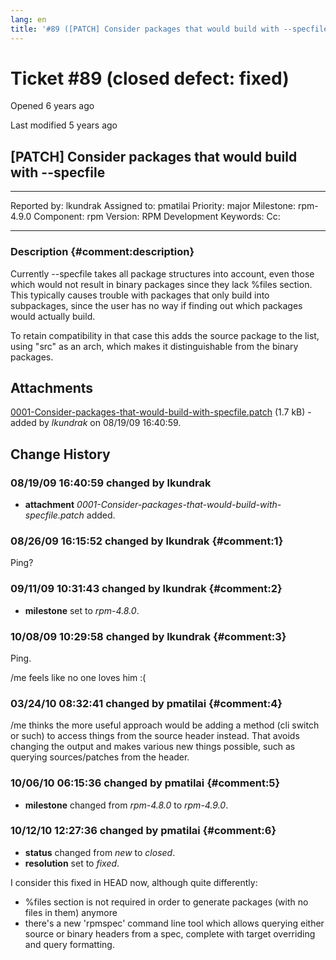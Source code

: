 ```yaml
---
lang: en
title: '#89 ([PATCH] Consider packages that would build with --specfile) - rpm - Trac'
---
```


Ticket \#89 (closed defect: fixed)
==================================

Opened 6 years ago

Last modified 5 years ago

\[PATCH\] Consider packages that would build with \--specfile
-------------------------------------------------------------

  -------------- ---------- -------------- -----------------
  Reported by:   lkundrak   Assigned to:   pmatilai
  Priority:      major      Milestone:     rpm-4.9.0
  Component:     rpm        Version:       RPM Development
  Keywords:                 Cc:            
                                           
  -------------- ---------- -------------- -----------------

### Description {#comment:description}

Currently \--specfile takes all package structures into account, even
those which would not result in binary packages since they lack %files
section. This typically causes trouble with packages that only build
into subpackages, since the user has no way if finding out which
packages would actually build.

To retain compatibility in that case this adds the source package to the
list, using \"src\" as an arch, which makes it distinguishable from the
binary packages.

Attachments
-----------

[0001-Consider-packages-that-would-build-with-specfile.patch](/attachment/ticket/89/0001-Consider-packages-that-would-build-with-specfile.patch "View attachment")
(1.7 kB) - added by *lkundrak* on 08/19/09 16:40:59.

Change History
--------------

### 08/19/09 16:40:59 changed by lkundrak

-   **attachment**
    *0001-Consider-packages-that-would-build-with-specfile.patch* added.

### 08/26/09 16:15:52 changed by lkundrak {#comment:1}

Ping?

### 09/11/09 10:31:43 changed by lkundrak {#comment:2}

-   **milestone** set to *rpm-4.8.0*.

### 10/08/09 10:29:58 changed by lkundrak {#comment:3}

Ping.

/me feels like no one loves him :(

### 03/24/10 08:32:41 changed by pmatilai {#comment:4}

/me thinks the more useful approach would be adding a method (cli switch
or such) to access things from the source header instead. That avoids
changing the output and makes various new things possible, such as
querying sources/patches from the header.

### 10/06/10 06:15:36 changed by pmatilai {#comment:5}

-   **milestone** changed from *rpm-4.8.0* to *rpm-4.9.0*.

### 10/12/10 12:27:36 changed by pmatilai {#comment:6}

-   **status** changed from *new* to *closed*.
-   **resolution** set to *fixed*.

I consider this fixed in HEAD now, although quite differently:

-   %files section is not required in order to generate packages (with
    no files in them) anymore
-   there\'s a new \'rpmspec\' command line tool which allows querying
    either source or binary headers from a spec, complete with target
    overriding and query formatting.

